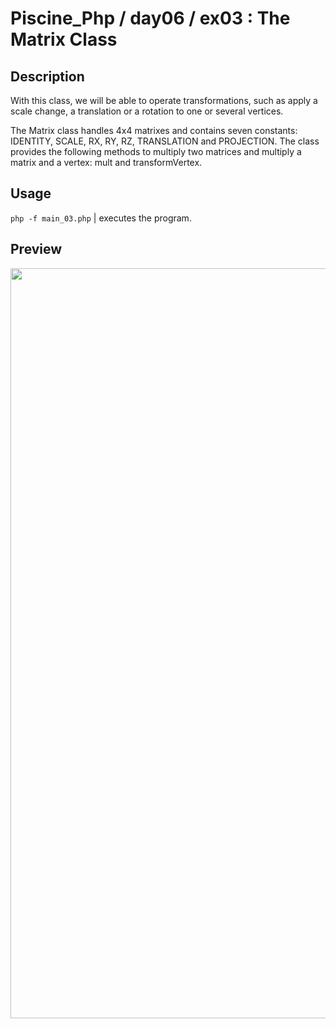 # Piscine_Php / day06 / ex03 : The Matrix Class

## Description
With this class, we will be able to operate transformations, such as apply a scale change, a translation or a rotation to one or several vertices.

The Matrix class handles 4x4 matrixes and contains seven constants: IDENTITY, SCALE, RX, RY, RZ, TRANSLATION and PROJECTION.
The class provides the following methods to multiply two matrices and
multiply a matrix and a vertex: mult and transformVertex.

## Usage
`php -f main_03.php` | executes the program.

## Preview
<img src="../../resources/images/matrix.png" width="1200">
